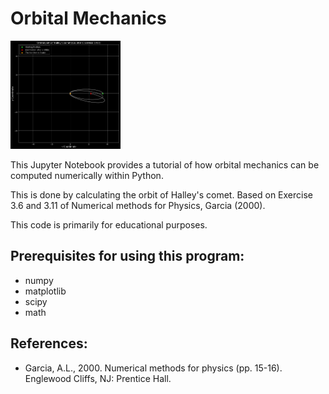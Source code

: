 # Orbital Mechanics

<img src="https://github.com/stevens97/Orbital_Mechanics/blob/main/Sample.png" width="35%" height="35%">


This Jupyter Notebook provides a tutorial of how orbital mechanics can be computed numerically within Python.

This is done by calculating the orbit of Halley's comet.
Based on Exercise 3.6 and 3.11 of Numerical methods for Physics, Garcia (2000).

This code is primarily for educational purposes.

## Prerequisites for using this program:

- numpy
- matplotlib
- scipy
- math

## References:

- Garcia, A.L., 2000. Numerical methods for physics (pp. 15-16). Englewood Cliffs, NJ: Prentice Hall.
